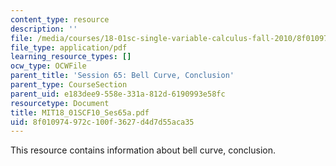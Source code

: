 ```yaml
---
content_type: resource
description: ''
file: /media/courses/18-01sc-single-variable-calculus-fall-2010/8f010974972c100f3627d4d7d55aca35_MIT18_01SCF10_Ses65a.pdf
file_type: application/pdf
learning_resource_types: []
ocw_type: OCWFile
parent_title: 'Session 65: Bell Curve, Conclusion'
parent_type: CourseSection
parent_uid: e183dee9-558e-331a-812d-6190993e58fc
resourcetype: Document
title: MIT18_01SCF10_Ses65a.pdf
uid: 8f010974-972c-100f-3627-d4d7d55aca35
---
```

This resource contains information about bell curve, conclusion.